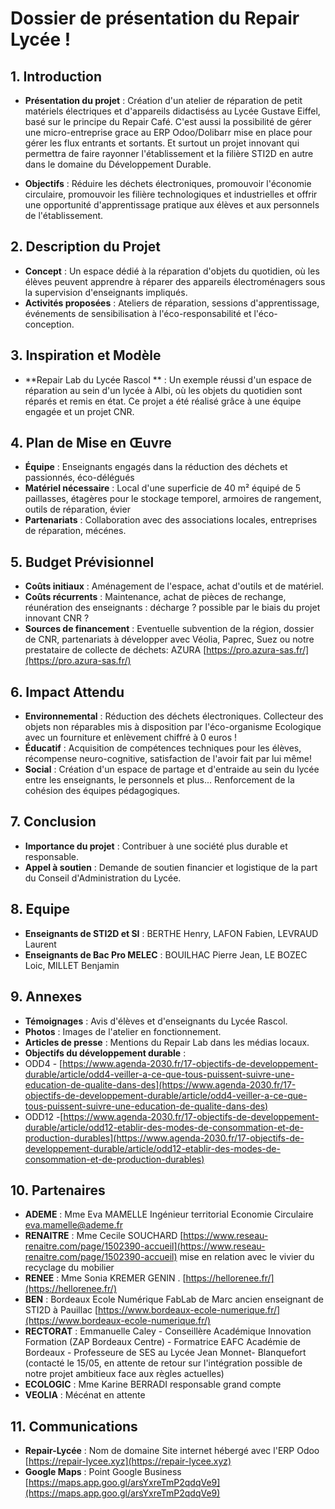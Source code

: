 # Dossier de présentation du Repair Lycée !

## 1. Introduction
- **Présentation du projet** : Création d'un atelier de réparation de petit matériels électriques et d'appareils didactiséss au Lycée Gustave Eiffel, basé sur le principe du Repair Café. C'est aussi la possibilité de gérer une micro-entreprise grace au ERP Odoo/Dolibarr mise en place pour gérer les flux entrants et sortants. Et surtout un projet innovant qui permettra de faire rayonner l'établissement et la filière STI2D en autre dans le domaine du Développement Durable.
  
- **Objectifs** : Réduire les déchets électroniques, promouvoir l'économie circulaire, promouvoir les filière technologiques et industrielles et offrir une opportunité d'apprentissage pratique aux élèves et aux personnels de l'établissement.

## 2. Description du Projet
- **Concept** : Un espace dédié à la réparation d'objets du quotidien, où les élèves peuvent apprendre à réparer des appareils électroménagers sous la supervision d'enseignants impliqués.
- **Activités proposées** : Ateliers de réparation, sessions d'apprentissage, événements de sensibilisation à l'éco-responsabilité et l'éco-conception.

## 3. Inspiration et Modèle
- **Repair Lab du Lycée Rascol ** : Un exemple réussi d'un espace de réparation au sein d'un lycée à Albi, où les objets du quotidien sont réparés et remis en état. Ce projet a été réalisé grâce à une équipe engagée et un projet CNR.

## 4. Plan de Mise en Œuvre
- **Équipe** : Enseignants engagés dans la réduction des déchets et passionnés, éco-délégués
- **Matériel nécessaire** : Local  d'une superficie  de 40 m² équipé de 5 paillasses, étagères pour le stockage temporel, armoires de rangement, outils de réparation, évier
- **Partenariats** : Collaboration avec des associations locales, entreprises de réparation, mécénes.

## 5. Budget Prévisionnel
- **Coûts initiaux** : Aménagement de l'espace, achat d'outils et de matériel.
- **Coûts récurrents** : Maintenance, achat de pièces de rechange, réunération des enseignants : décharge ? possible par le biais du projet innovant CNR ?
- **Sources de financement** : Eventuelle subvention de la région, dossier de CNR, partenariats à développer avec Véolia, Paprec, Suez ou notre prestataire de collecte de déchets:  AZURA [https://pro.azura-sas.fr/](https://pro.azura-sas.fr/)

## 6. Impact Attendu
- **Environnemental** : Réduction des déchets électroniques. Collecteur des objets non réparables mis à disposition par l'éco-organisme Ecologique avec un fourniture et enlèvement chiffré à 0 euros !
- **Éducatif** : Acquisition de compétences techniques pour les élèves, récompense neuro-cognitive, satisfaction de l'avoir fait par lui même!
- **Social** : Création d'un espace de partage et d'entraide au sein du lycée entre les enseignants, le personnels et plus... Renforcement de la cohésion des équipes pédagogiques.

## 7. Conclusion
- **Importance du projet** : Contribuer à une société plus durable et responsable.
- **Appel à soutien** : Demande de soutien financier et logistique de la part du Conseil d'Administration du Lycée.

## 8. Equipe
- **Enseignants de STI2D et SI** : BERTHE Henry, LAFON Fabien, LEVRAUD Laurent
- **Enseignants de Bac Pro MELEC** : BOUILHAC Pierre Jean, LE BOZEC Loic, MILLET Benjamin

## 9. Annexes
- **Témoignages** : Avis d'élèves et d'enseignants du Lycée Rascol.
- **Photos** : Images de l'atelier en fonctionnement.
- **Articles de presse** : Mentions du Repair Lab dans les médias locaux.
- **Objectifs du développement durable** :
- ODD4 - [https://www.agenda-2030.fr/17-objectifs-de-developpement-durable/article/odd4-veiller-a-ce-que-tous-puissent-suivre-une-education-de-qualite-dans-des](https://www.agenda-2030.fr/17-objectifs-de-developpement-durable/article/odd4-veiller-a-ce-que-tous-puissent-suivre-une-education-de-qualite-dans-des)
- ODD12 -[https://www.agenda-2030.fr/17-objectifs-de-developpement-durable/article/odd12-etablir-des-modes-de-consommation-et-de-production-durables](https://www.agenda-2030.fr/17-objectifs-de-developpement-durable/article/odd12-etablir-des-modes-de-consommation-et-de-production-durables)

## 10. Partenaires 
- **ADEME** : Mme Eva MAMELLE Ingénieur territorial Economie Circulaire [eva.mamelle@ademe.fr](eva.mamelle@ademe.fr)
- **RENAITRE** : Mme Cecile SOUCHARD [https://www.reseau-renaitre.com/page/1502390-accueil](https://www.reseau-renaitre.com/page/1502390-accueil)  mise en relation avec le vivier du recyclage du mobilier
- **RENEE** : Mme Sonia KREMER GENIN . [https://hellorenee.fr/](https://hellorenee.fr/)
- **BEN** : Bordeaux Ecole Numérique FabLab de Marc ancien enseignant de STI2D à Pauillac [https://www.bordeaux-ecole-numerique.fr/](https://www.bordeaux-ecole-numerique.fr/)
- **RECTORAT** : Emmanuelle Caley - Conseillère Académique Innovation Formation (ZAP Bordeaux Centre) -  Formatrice EAFC Académie de Bordeaux - Professeure de SES au Lycée Jean Monnet- Blanquefort (contacté le 15/05, en attente de retour sur l'intégration possible de notre projet ambitieux face aux règles actuelles)
- **ECOLOGIC** : Mme Karine BERRADI responsable grand compte 
- **VEOLIA** : Mécénat en attente

## 11. Communications 
- **Repair-Lycée** : Nom de domaine Site internet hébergé avec l'ERP Odoo [https://repair-lycee.xyz](https://repair-lycee.xyz)
- **Google Maps** : Point Google Business [https://maps.app.goo.gl/arsYxreTmP2qdqVe9](https://maps.app.goo.gl/arsYxreTmP2qdqVe9)
